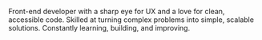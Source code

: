 Front-end developer with a sharp eye for UX and a love for clean, accessible code. Skilled at turning complex problems into simple, scalable solutions. Constantly learning, building, and improving.
